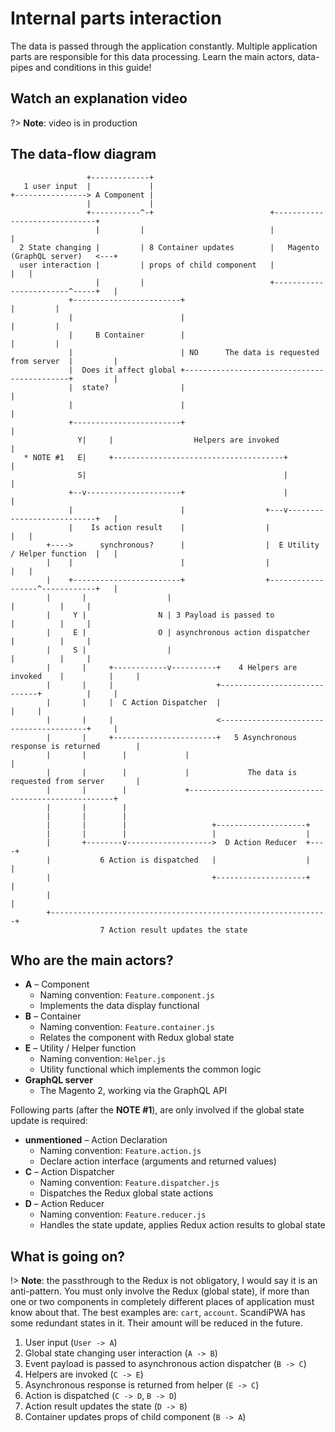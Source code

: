# Internal parts interaction

The data is passed through the application constantly. Multiple application parts are responsible for this data processing. Learn the main actors, data-pipes and conditions in this guide!

## Watch an explanation video

?> **Note**: video is in production

## The data-flow diagram

<style>
:root {
  --code-theme-selector: #0p00;
}
</style>

```
                 +-------------+
   1 user input  |             |
+----------------> A Component |
                 |             |
                 +-----------^-+                          +------------------------------+
                   |         |                            |                              |
  2 State changing |         | 8 Container updates        |   Magento (GraphQL server)   <---+
  user interaction |         | props of child component   |                              |   |
                   |         |                            +------------------------^-----+   |
             +------------------------+                                            |         |
             |                        |                                            |         |
             |     B Container        |                                            |         |
             |                        | NO      The data is requested from server  |         |
             |  Does it affect global +--------------------------------------------+         |
             |  state?                |                                                      |
             |                        |                                                      |
             +------------------------+                                                      |
               Y|     |                  Helpers are invoked                                 |
   * NOTE #1   E|     +--------------------------------------+                               |
               S|                                            |                               |
             +--v---------------------+                      |                               |
             |                        |                  +---v---------------------------+   |
             |    Is action result    |                  |                               |   |
        +---->      synchronous?      |                  |  E Utility / Helper function  |   |
        |    |                        |                  |                               |   |
        |    +------------------------+                  +------------------^------------+   |
        |       |                  |                                        |          |     |
        |     Y |                N | 3 Payload is passed to                 |          |     |
        |     E |                O | asynchronous action dispatcher         |          |     |
        |     S |                  |                                        |          |     |
        |       |     +------------v----------+    4 Helpers are invoked    |          |     |
        |       |     |                       +-----------------------------+          |     |
        |       |     |  C Action Dispatcher  |                                        |     |
        |       |     |                       <----------------------------------------+     |
        |       |     +-----------------------+   5 Asynchronous response is returned        |
        |       |        |             |                                                     |
        |       |        |             |             The data is requested from server       |
        |       |        |             +-----------------------------------------------------+
        |       |        |
        |       |        |
        |       |        |                   +--------------------+
        |       |        |                   |                    |
        |       +--------v------------------->  D Action Reducer  +----+
        |           6 Action is dispatched   |                    |    |
        |                                    +--------------------+    |
        |                                                              |
        +--------------------------------------------------------------+
                    7 Action result updates the state
```

## Who are the main actors?

-   **A** – Component
    -   Naming convention: `Feature.component.js`
    -   Implements the data display functional
-   **B** – Container
    -   Naming convention: `Feature.container.js`
    -   Relates the component with Redux global state
-   **E** – Utility / Helper function
    -   Naming convention: `Helper.js`
    -   Utility functional which implements the common logic
-   **GraphQL server**
    -   The Magento 2, working via the GraphQL API

Following parts (after the **NOTE #1**), are only involved if the global state update is required:

-   **unmentioned** – Action Declaration
    -   Naming convention: `Feature.action.js`
    -   Declare action interface (arguments and returned values)
-   **C** – Action Dispatcher
    -   Naming convention: `Feature.dispatcher.js`
    -   Dispatches the Redux global state actions
-   **D** – Action Reducer
    -   Naming convention: `Feature.reducer.js`
    -   Handles the state update, applies Redux action results to global state

## What is going on?

!> **Note**: the passthrough to the Redux is not obligatory, I would say it is an anti-pattern. You must only involve the Redux (global state), if more than one or two components in completely different places of application must know about that. The best examples are: `cart`, `account`. ScandiPWA has some redundant states in it. Their amount will be reduced in the future.

1.  User input (`User -> A`)
2.  Global state changing user interaction (`A -> B`)
3.  Event payload is passed to asynchronous action dispatcher (`B -> C`)
4.  Helpers are invoked (`C -> E`)
5.  Asynchronous response is returned from helper (`E -> C`)
6.  Action is dispatched (`C -> D`, `B -> D`)
7.  Action result updates the state (`D -> B`)
8.  Container updates props of child component (`B -> A`)

